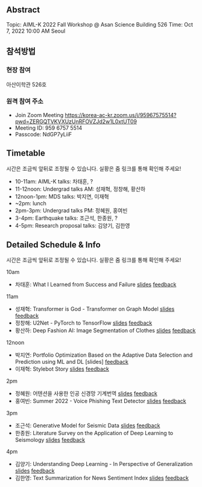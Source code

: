
## Abstract
Topic: AIML-K 2022 Fall Workshop @ Asan Science Building 526
Time: Oct 7, 2022 10:00 AM Seoul

## 참석방법

### 현장 참여
아산이학관 526호

### 원격 참여 주소
- Join Zoom Meeting https://korea-ac-kr.zoom.us/j/95967575514?pwd=ZERGQTVKVXUzUnRFOVZJd2w1L0xtUT09
- Meeting ID: 959 6757 5514
- Passcode: NdGP7yLiiF


## Timetable 

시간은 조금씩 앞뒤로 조정될 수 있습니다. 실황은 줌 링크를 통해 확인해 주세요!

- 10-11am: AIML-K talks: 차태훈, ?
- 11-12noon: Undergrad talks AM: 성재혁, 정창해, 황산하
- 12noon-1pm: MDS talks: 박지연, 이재혁
- ~2pm: lunch
- 2pm-3pm: Undergrad talks PM: 정혜원, 홍여빈
- 3-4pm: Earthquake talks: 조근석, 한종원, ?
- 4-5pm: Research proposal talks: 김양기, 김한영

## Detailed Schedule & Info

시간은 조금씩 앞뒤로 조정될 수 있습니다. 실황은 줌 링크를 통해 확인해 주세요!

10am
- 차태훈: What I Learned from Success and Failure [slides](https://koreaoffice-my.sharepoint.com/:b:/g/personal/holy_korea_edu/Edlp94UhCQ5NtI6Rm26-LBAB-kzyg5eMkmYUIfpkSGF5sg?e=TQLBqf) [feedback](https://forms.gle/g8vPaCza4sGYQdLC7)

11am
- 성재혁: Transformer is God - Transformer on Graph Model [slides](https://koreaoffice-my.sharepoint.com/:b:/g/personal/holy_korea_edu/Efr2BorOuS1FrXscLqMpGR0BXKmc_3v2M1TF4Ooj3q1eXg?e=GdWEmN) [feedback](https://forms.gle/6AWMbydAA4bhJVrC9)
- 정창해: U2Net - PyTorch to TensorFlow [slides](https://koreaoffice-my.sharepoint.com/:b:/g/personal/holy_korea_edu/EfP-eRx_815CqSboxmz1AWwBIA9rQ8lBi9Tz0DSIEXryOg?e=wQUJ2u) [feedback](https://forms.gle/q8CdD4Uer7i2L7Q98)
- 황산하: Deep Fashion AI: Image Segmentation of Clothes [slides](https://koreaoffice-my.sharepoint.com/:b:/g/personal/holy_korea_edu/EUvaj9HAcxxLtkP2jsIXULgBjdlgW6kHxEi7N0Zs105rGQ?e=UeiP2f) [feedback](https://forms.gle/qcrYcWVY9rFTv7Hv7)

12noon
- 박지연: Portfolio Optimization Based on the Adaptive Data Selection and Prediction using ML and DL [slides] [feedback](https://forms.gle/MwLv52v9K3JDAGuc7)
- 이재혁: Stylebot Story [slides](https://koreaoffice-my.sharepoint.com/:b:/g/personal/holy_korea_edu/EYG6Fre7LelLsBSdY7r-LacB5BwNLDVzX2nNSzK_jnsy_A?e=YkbOga) [feedback](https://forms.gle/cnwdBNVXD1jDmkLL7)

2pm
- 정혜원: 어텐션을 사용한 인공 신경망 기계번역 [slides](https://koreaoffice-my.sharepoint.com/:b:/g/personal/holy_korea_edu/ESTVQx7xWAdOmfqNL1UY00wBA07JUuZKZGy8LjXbwTMl2Q?e=MMgExz) [feedback](https://forms.gle/7YA5hZxAUZFNDKQo7)
- 홍여빈: Summer 2022 - Voice Phishing Text Detector [slides](https://koreaoffice-my.sharepoint.com/:b:/g/personal/holy_korea_edu/EXAW50FqJhVBh11Mp8WrAggBqF7kL1NzOI7N9A7xGHhZJA?e=WvWuEq) [feedback](https://forms.gle/J5sxv6jLNCnAcpyk8)

3pm
- 조근석: Generative Model for Seismic Data [slides](https://koreaoffice-my.sharepoint.com/:b:/g/personal/holy_korea_edu/EU4nzQ0_EgFMgNz0m78tnYEBz3Rv7TanbABsipoi53-NpQ?e=TTxOte) [feedback](https://forms.gle/6bDcU6pbK2KggT6y7)
- 한종원: Literature Survey on the Application of Deep Learning to Seismology [slides](https://koreaoffice-my.sharepoint.com/:b:/g/personal/holy_korea_edu/EXJ-EbV02l1FhTF1JsI1QloBfhUdsgfT24BvEPMoFNQ2MA?e=9DwnUo) [feedback](https://forms.gle/a7xN8uLEt8vZDTDC7)

4pm
- 김양기: Understanding Deep Learning - In Perspective of Generalization [slides](https://koreaoffice-my.sharepoint.com/:b:/g/personal/holy_korea_edu/EV7pKtMFrfdFhiQFQU5j45YB7KQvMcDV50g-uuhRyWRxig?e=DL6EJE) [feedback](https://forms.gle/ABzQifCmFK8DyEkVA)
- 김한영: Text Summarization for News Sentiment Index [slides](https://koreaoffice-my.sharepoint.com/:b:/g/personal/holy_korea_edu/EbvEZcCqTbFCnSteqZQHrDYBh_CPBVDWsWB_lRdut_oUxw?e=8Zbwx7) [feedback](https://forms.gle/16ZyHcrTBNjKiKT97)



